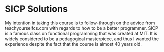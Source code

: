 # SICP Solutions

My intention in taking this course is to follow-through on the advice from teachyourselfcs.com with regards to how to be a better programmer. SICP is a famous class on functional programming that was created at MIT. It is widely considered to be a pedagogical masterpiece, and thus I wanted the experience despite the fact that the course is almost 40 years old.
